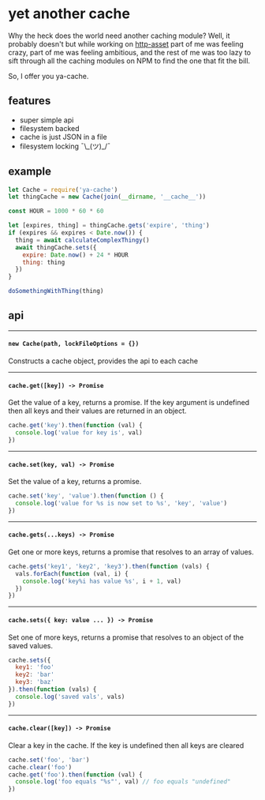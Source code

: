 # yet another cache

Why the heck does the world need another caching module? Well, it probably doesn't but while working on [http-asset](http://github.com/spalger/http-asset) part of me was feeling crazy, part of me was feeling ambitious, and the rest of me was too lazy to sift through all the caching modules on NPM to find the one that fit the bill.

So, I offer you ya-cache.

## features

 - super simple api
 - filesystem backed
 - cache is just JSON in a file
 - filesystem locking ¯\\&#95;(ツ)&#95;/¯

## example

```js
let Cache = require('ya-cache')
let thingCache = new Cache(join(__dirname, '__cache__'))

const HOUR = 1000 * 60 * 60

let [expires, thing] = thingCache.gets('expire', 'thing')
if (expires && expires < Date.now()) {
  thing = await calculateComplexThingy()
  await thingCache.sets({
    expire: Date.now() + 24 * HOUR
    thing: thing
  })
}

doSomethingWithThing(thing)

```

## api

---
#### `new Cache(path, lockFileOptions = {})`

Constructs a cache object, provides the api to each cache


---
#### `cache.get([key]) -> Promise`

Get the value of a key, returns a promise. If the key argument is undefined then all keys and their values are returned in an object.

```js
cache.get('key').then(function (val) {
  console.log('value for key is', val)
})
```

---
#### `cache.set(key, val) -> Promise`

Set the value of a key, returns a promise.

```js
cache.set('key', 'value').then(function () {
  console.log('value for %s is now set to %s', 'key', 'value')
})
```

---
#### `cache.gets(...keys) -> Promise`

Get one or more keys, returns a promise that resolves to an array of values.

```js
cache.gets('key1', 'key2', 'key3').then(function (vals) {
  vals.forEach(function (val, i) {
    console.log('key%i has value %s', i + 1, val)
  })
})
```

---
#### `cache.sets({ key: value ... }) -> Promise`

Set one of more keys, returns a promise that resolves to an object of the saved values.

```js
cache.sets({
  key1: 'foo'
  key2: 'bar'
  key3: 'baz'
}).then(function (vals) {
  console.log('saved vals', vals)
})
```

---
#### `cache.clear([key]) -> Promise`

Clear a key in the cache. If the key is undefined then all keys are cleared

```js
cache.set('foo', 'bar')
cache.clear('foo')
cache.get('foo').then(function (val) {
  console.log('foo equals "%s"', val) // foo equals "undefined"
})
```